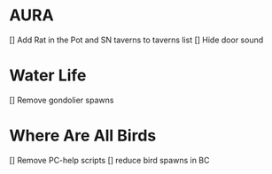 AURA
=======================
[] Add Rat in the Pot and SN taverns to taverns list
[] Hide door sound

Water Life
=======================
[] Remove gondolier spawns

Where Are All Birds
=======================
[] Remove PC-help scripts
[] reduce bird spawns in BC